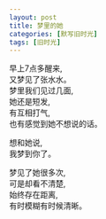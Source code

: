 ```yaml
---
layout: post
title: 梦里的她
categories: [默写旧时光]
tags: [旧时光]
---
```

早上7点多醒来,       
又梦见了张水水。      
梦里我们见过几面,   
她还是短发,   
有互相打气,   
也有感觉到她不想说的话。         
     
想和她说,    
我梦到你了。  

梦见了她很多次,   
可是却看不清楚,   
始终存在距离,   
有时模糊有时候清晰。

